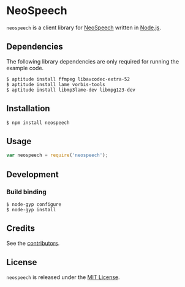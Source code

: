 # NeoSpeech

`neospeech` is a client library for [NeoSpeech](http://neospeech.com/) written in [Node.js](http://nodejs.org/).

## Dependencies

The following library dependencies are only required for running the example code.

    $ aptitude install ffmpeg libavcodec-extra-52
    $ aptitude install lame vorbis-tools
    $ aptitude install libmp3lame-dev libmpg123-dev

## Installation

    $ npm install neospeech

## Usage

```js
var neospeech = require('neospeech');
```

## Development

### Build binding

    $ node-gyp configure
    $ node-gyp install

## Credits

  See the [contributors](https://github.com/pilwon/node-neospeech/graphs/contributors).

## License

  `neospeech` is released under the [MIT License](http://opensource.org/licenses/MIT).
